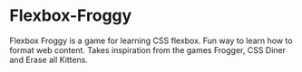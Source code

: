 # Flexbox-Froggy
 Flexbox Froggy is a game for learning CSS flexbox. Fun way to learn how to format web content. Takes inspiration from the games Frogger, CSS Diner and Erase all Kittens.
